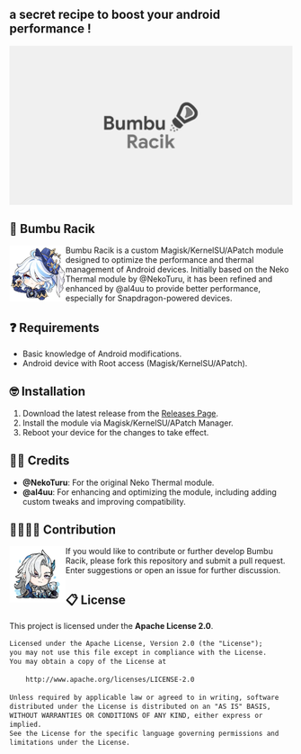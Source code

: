 ## a secret recipe to boost your android performance !
<img align="center" width="800" src="./img/bumbu_racik.webp">

## 🧂 Bumbu Racik
<img align="left" width="100" src="./img/furina.png">
</a>
<p>Bumbu Racik is a custom Magisk/KernelSU/APatch module designed to optimize the performance and thermal management of Android devices. Initially based on the Neko Thermal module by @NekoTuru, it has been refined and enhanced by @al4uu to provide better performance, especially for Snapdragon-powered devices.</p>

## ❓ Requirements
- Basic knowledge of Android modifications.
- Android device with Root access (Magisk/KernelSU/APatch).

## 🤓 Installation
1. Download the latest release from the [Releases Page](https://github.com/al4uu/bumbu-racik/releases).
2. Install the module via Magisk/KernelSU/APatch Manager.
3. Reboot your device for the changes to take effect.

## 🙏🏻 Credits
- **@NekoTuru**: For the original Neko Thermal module.
- **@al4uu**: For enhancing and optimizing the module, including adding custom tweaks and improving compatibility.

## 🫱🏻‍🫲🏼 Contribution
<img align="left" width="100" src="./img/sovereigns_hydro.png">
</a>
<p>If you would like to contribute or further develop Bumbu Racik, please fork this repository and submit a pull request. Enter suggestions or open an issue for further discussion.</p>

## 📋 License
This project is licensed under the **Apache License 2.0**. 
```text
Licensed under the Apache License, Version 2.0 (the "License");
you may not use this file except in compliance with the License.
You may obtain a copy of the License at

    http://www.apache.org/licenses/LICENSE-2.0

Unless required by applicable law or agreed to in writing, software
distributed under the License is distributed on an "AS IS" BASIS,
WITHOUT WARRANTIES OR CONDITIONS OF ANY KIND, either express or implied.
See the License for the specific language governing permissions and
limitations under the License.
